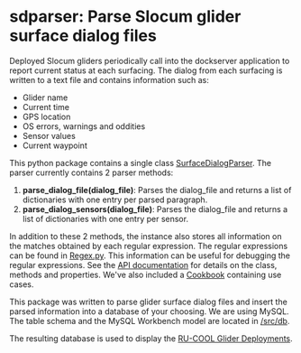 # sdparser: Parse Slocum glider surface dialog files

Deployed Slocum gliders periodically call into the dockserver application to report current status at each surfacing. 
The dialog from each surfacing is written to a text file and contains information such as:

- Glider name
- Current time
- GPS location
- OS errors, warnings and oddities
- Sensor values
- Current waypoint

This python package contains a single class [SurfaceDialogParser](). The parser currently contains 2 parser methods:

1. __parse_dialog_file(dialog_file)__: Parses the dialog_file and returns a list of dictionaries with one entry per parsed
    paragraph.
2. __parse_dialog_sensors(dialog_file)__: Parses the dialog_file and returns a list of dictionaries with one entry per
    sensor.

In addition to these 2 methods, the instance also stores all information on the matches obtained by each regular expression.
The regular expressions can be found in [Regex.py](). This information can be useful for debugging the regular expressions.
See the [API documentation](https://github.com/rucool/sdparser/wiki/API) for details on the class, methods and properties.
We've also included a [Cookbook](https://github.com/rucool/sdparser/wiki/cookbook) containing use cases.

This package was written to parse glider surface dialog files and insert the parsed information into a database of your choosing.
We are using MySQL. The table schema and the MySQL Workbench model are located in [/src/db]().

The resulting database is used to display the [RU-COOL Glider Deployments](https://marine.rutgers.edu/cool/data/gliders/deployments/).
